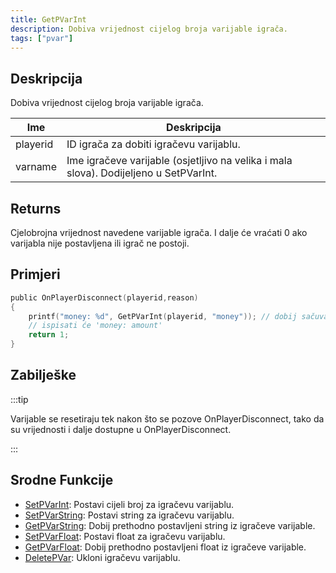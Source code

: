 ```yaml
---
title: GetPVarInt
description: Dobiva vrijednost cijelog broja varijable igrača.
tags: ["pvar"]
---
```


## Deskripcija

Dobiva vrijednost cijelog broja varijable igrača.

| Ime      | Deskripcija                                                                           |
| -------- | ------------------------------------------------------------------------------------- |
| playerid | ID igrača za dobiti igračevu varijablu.                                               |
| varname  | Ime igračeve varijable (osjetljivo na velika i mala slova). Dodijeljeno u SetPVarInt. |

## Returns

Cjelobrojna vrijednost navedene varijable igrača. I dalje će vraćati 0 ako varijabla nije postavljena ili igrač ne postoji.

## Primjeri

```c
public OnPlayerDisconnect(playerid,reason)
{
    printf("money: %d", GetPVarInt(playerid, "money")); // dobij sačuvanu vrijednost ('money')
    // ispisati će 'money: amount'
    return 1;
}
```

## Zabilješke

:::tip

Varijable se resetiraju tek nakon što se pozove OnPlayerDisconnect, tako da su vrijednosti i dalje dostupne u OnPlayerDisconnect.

:::

## Srodne Funkcije

- [SetPVarInt](SetPVarInt): Postavi cijeli broj za igračevu varijablu.
- [SetPVarString](SetPVarString): Postavi string za igračevu varijablu.
- [GetPVarString](GetPVarString): Dobij prethodno postavljeni string iz igračeve varijable.
- [SetPVarFloat](SetPVarFloat): Postavi float za igračevu varijablu.
- [GetPVarFloat](GetPVarFloat): Dobij prethodno postavljeni float iz igračeve varijable.
- [DeletePVar](DeletePVar): Ukloni igračevu varijablu.
